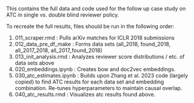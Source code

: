 This contains the full data and code used for the follow up case study on ATC in single vs. double blind reviewer policy. 

To recreate the full results, files should be run in the following order:

1. 011_scraper.rmd : Pulls arXiv matches for ICLR 2018 submissions
2. 012_data_pre_df_make : Forms data sets (all_2018, found_2018, all_2017_2018, all_2017_found_2018)
3. 013_init_analysis.rmd : Analyzes reviewer score distributions / etc. of data sets above
4. 020_embeddings.ipynb : Creates bow and doc2vec embeddings.
5. 030_atc_estimates.ipynb : Builds upon Zhang et al. 2023 code (largely copied) to find ATC results for each data set and embedding combination. Re-tunes hyperparameters to maintain causal overlap.
6. 040_atc_results.rmd : Visualizes atc results found above.
